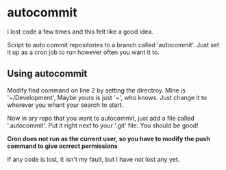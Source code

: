 autocommit
==========

I lost code a few times and this felt like a good idea.

Script to auto commit repositories to a branch called 'autocommit'. Just set it up as a cron job to run however often you want it to. 

## Using autocommit

Modify find command on line 2 by setting the directroy. Mine is '~/Development', Maybe yours is just '~', who knows. 
Just change it to wherever you whant your search to start.

Now in ary repo that you want to autocommit, just add a file called '.autocommit'. Put it right next to your '.git' file.
You should be good! 


**Cron does not run as the current user, so you have to modify the push command to give ocrrect permissions**

If any code is lost, it isn't my fault, but I have not lost any yet. 

